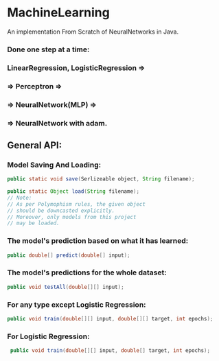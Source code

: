 # MachineLearning
An implementation From Scratch of NeuralNetworks in Java.

### Done one step at a time:

### LinearRegression, LogisticRegression =>

### => Perceptron =>

### => NeuralNetwork(MLP) =>

### => NeuralNetwork with adam.


## General API:

### Model Saving And Loading:
```java
public static void save(Serlizeable object, String filename);

public static Object load(String filename);
// Note:
// As per Polymophism rules, the given object
// should be downcasted explicitly.
// Moreover, only models from this project
// may be loaded.
```

### The model's prediction based on what it has learned:
```java
public double[] predict(double[] input);
```

### The model's predictions for the whole dataset:
```java
public void testAll(double[][] input);
```

### For any type except Logistic Regression:
```java
public void train(double[][] input, double[][] target, int epochs);
```
### For Logistic Regression:
```java
 public void train(double[][] input, double[] target, int epochs);
```



